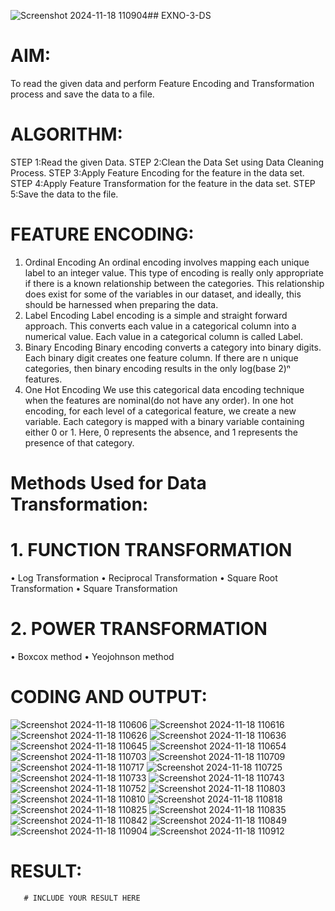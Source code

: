 ![Screenshot 2024-11-18 110904](https://github.com/user-attachments/assets/8248e2fe-5964-44ec-b914-3c0d8744a9ab)## EXNO-3-DS

# AIM:
To read the given data and perform Feature Encoding and Transformation process and save the data to a file.

# ALGORITHM:
STEP 1:Read the given Data.
STEP 2:Clean the Data Set using Data Cleaning Process.
STEP 3:Apply Feature Encoding for the feature in the data set.
STEP 4:Apply Feature Transformation for the feature in the data set.
STEP 5:Save the data to the file.

# FEATURE ENCODING:
1. Ordinal Encoding
An ordinal encoding involves mapping each unique label to an integer value. This type of encoding is really only appropriate if there is a known relationship between the categories. This relationship does exist for some of the variables in our dataset, and ideally, this should be harnessed when preparing the data.
2. Label Encoding
Label encoding is a simple and straight forward approach. This converts each value in a categorical column into a numerical value. Each value in a categorical column is called Label.
3. Binary Encoding
Binary encoding converts a category into binary digits. Each binary digit creates one feature column. If there are n unique categories, then binary encoding results in the only log(base 2)ⁿ features.
4. One Hot Encoding
We use this categorical data encoding technique when the features are nominal(do not have any order). In one hot encoding, for each level of a categorical feature, we create a new variable. Each category is mapped with a binary variable containing either 0 or 1. Here, 0 represents the absence, and 1 represents the presence of that category.

# Methods Used for Data Transformation:
  # 1. FUNCTION TRANSFORMATION
• Log Transformation
• Reciprocal Transformation
• Square Root Transformation
• Square Transformation
  # 2. POWER TRANSFORMATION
• Boxcox method
• Yeojohnson method

# CODING AND OUTPUT:
![Screenshot 2024-11-18 110606](https://github.com/user-attachments/assets/b473a999-40c6-4f60-b5f7-2bfb087d2d53)
![Screenshot 2024-11-18 110616](https://github.com/user-attachments/assets/6ecb2591-2d1b-4348-8421-7d56792ac542)
![Screenshot 2024-11-18 110626](https://github.com/user-attachments/assets/0840ee0c-3732-491f-a20c-7811f41543ce)
![Screenshot 2024-11-18 110636](https://github.com/user-attachments/assets/aeabfdf1-9fbe-4e11-894c-2da8552e5eb4)
![Screenshot 2024-11-18 110645](https://github.com/user-attachments/assets/726d75de-3814-4ded-a676-0a0252ee4f4b)
![Screenshot 2024-11-18 110654](https://github.com/user-attachments/assets/affce321-10af-417c-92da-6fd6977234c3)
![Screenshot 2024-11-18 110703](https://github.com/user-attachments/assets/4def6fdd-dcbf-459d-bdeb-c687d93daa7b)
![Screenshot 2024-11-18 110709](https://github.com/user-attachments/assets/13107878-d517-4f28-88f6-79f8f56dc2a5)
![Screenshot 2024-11-18 110717](https://github.com/user-attachments/assets/c3617d35-44a1-4870-bcee-c076b7327663)
![Screenshot 2024-11-18 110725](https://github.com/user-attachments/assets/53afbd9a-a683-4465-add0-24089eac3c0a)
![Screenshot 2024-11-18 110733](https://github.com/user-attachments/assets/90757d3c-ee05-4667-aec4-1befb368b866)
![Screenshot 2024-11-18 110743](https://github.com/user-attachments/assets/db3df640-89f2-42b6-a5a6-66902ab4c1cf)
![Screenshot 2024-11-18 110752](https://github.com/user-attachments/assets/47ccdca7-5890-4671-8501-badcffd09c4b)
![Screenshot 2024-11-18 110803](https://github.com/user-attachments/assets/80bfc6dd-14e3-442d-ac61-a6765e6f2a80)
![Screenshot 2024-11-18 110810](https://github.com/user-attachments/assets/2ec2c475-fbf0-4b04-a36e-405fd57d8ef6)
![Screenshot 2024-11-18 110818](https://github.com/user-attachments/assets/b1bca1ce-5754-48ad-b191-de6fc299c551)
![Screenshot 2024-11-18 110825](https://github.com/user-attachments/assets/c0af5f2d-14c8-462b-b045-384664b86d93)
![Screenshot 2024-11-18 110835](https://github.com/user-attachments/assets/dc0841ac-d26d-4238-9773-802db87ac197)
![Screenshot 2024-11-18 110842](https://github.com/user-attachments/assets/9a642bb5-42e6-4425-9e15-e30a8e97b5df)
![Screenshot 2024-11-18 110849](https://github.com/user-attachments/assets/4512cd82-dcf9-41ce-a499-d7578071abb0)
![Screenshot 2024-11-18 110904](https://github.com/user-attachments/assets/c4ce7c46-ec67-43f0-91ad-f5e0e994c6c9)
![Screenshot 2024-11-18 110912](https://github.com/user-attachments/assets/46aa79c2-ac67-444c-8926-5a879544def7)










# RESULT:
       # INCLUDE YOUR RESULT HERE

       
